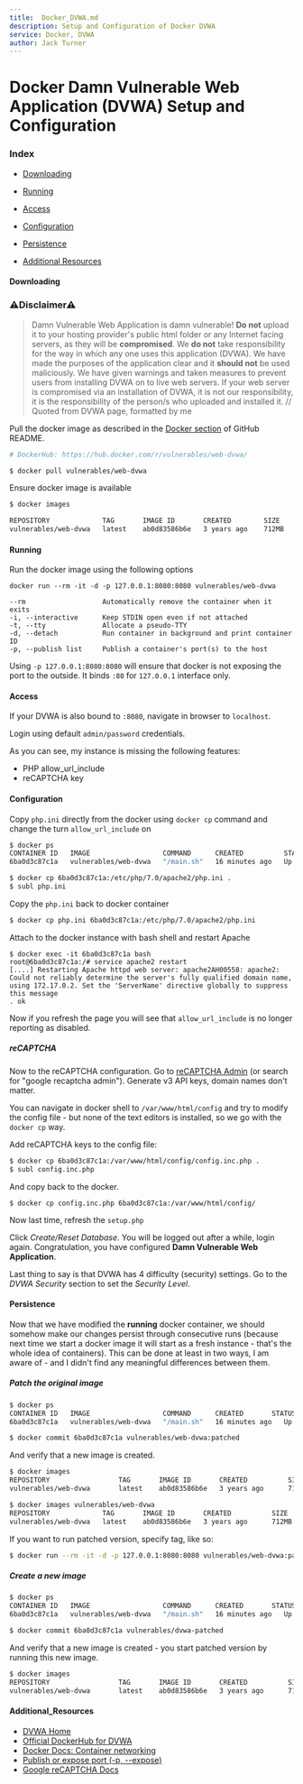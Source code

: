 ```yaml
---
title:  Docker_DVWA.md
description: Setup and Configuration of Docker DVWA
service: Docker, DVWA
author: Jack Turner
---
```


# Docker Damn Vulnerable Web Application (DVWA) Setup and Configuration

### Index

- [Downloading](#downloading)

- [Running](#running)

- [Access](#access)

- [Configuration](#configuration)

- [Persistence](#persistence)

- [Additional Resources](#additional_resources)


#### Downloading

###   ⚠**Disclaimer**⚠

> Damn Vulnerable Web Application is damn vulnerable! **Do not** upload it to your hosting provider's public html folder or any Internet facing servers, as they will be **compromised**. 
> We **do not** take responsibility for the way in which any one uses this application (DVWA). We have made the purposes of the application clear and it **should not** be used maliciously. We have given warnings and taken measures to prevent users from installing DVWA on to live web servers. If your web server is compromised via an installation of DVWA, it is not our responsibility, it is the responsibility of the person/s who uploaded and installed it. // Quoted from DVWA page, formatted by me

Pull the docker image as described in the [Docker section](https://github.com/digininja/DVWA#docker-container) of GitHub README.

```sh
# DockerHub: https://hub.docker.com/r/vulnerables/web-dvwa/

$ docker pull vulnerables/web-dvwa
```

Ensure docker image is available

```sh
$ docker images

REPOSITORY             TAG       IMAGE ID       CREATED        SIZE
vulnerables/web-dvwa   latest    ab0d83586b6e   3 years ago    712MB
```


#### Running

Run the docker image using the following options

`docker run --rm -it -d -p 127.0.0.1:8080:8080 vulnerables/web-dvwa`

```text
--rm                   Automatically remove the container when it exits
-i, --interactive      Keep STDIN open even if not attached
-t, --tty              Allocate a pseudo-TTY
-d, --detach           Run container in background and print container ID
-p, --publish list     Publish a container's port(s) to the host
```

Using `-p 127.0.0.1:8080:8080` will ensure that docker is not exposing the port to the outside. It binds `:80` for `127.0.0.1` interface only.


#### Access

If your DVWA is also bound to `:8080`, navigate in browser to `localhost`.


Login using default `admin/password` credentials.


As you can see, my instance is missing the following features:
* PHP allow_url_include
* reCAPTCHA key

#### Configuration

Copy `php.ini` directly from the docker using `docker cp` command and change the turn `allow_url_include` on

```sh
$ docker ps
CONTAINER ID   IMAGE                  COMMAND      CREATED          STATUS          PORTS                  NAMES
6ba0d3c87c1a   vulnerables/web-dvwa   "/main.sh"   16 minutes ago   Up 16 minutes   127.0.0.1:8080->8080/tcp   friendly_mcnulty

$ docker cp 6ba0d3c87c1a:/etc/php/7.0/apache2/php.ini .
$ subl php.ini
```

Copy the `php.ini` back to docker container

```sh
$ docker cp php.ini 6ba0d3c87c1a:/etc/php/7.0/apache2/php.ini
```

Attach to the docker instance with bash shell and restart Apache

```text
$ docker exec -it 6ba0d3c87c1a bash
root@6ba0d3c87c1a:/# service apache2 restart
[....] Restarting Apache httpd web server: apache2AH00558: apache2: Could not reliably determine the server's fully qualified domain name, using 172.17.0.2. Set the 'ServerName' directive globally to suppress this message
. ok
```

Now if you refresh the page you will see that `allow_url_include` is no longer reporting as disabled.


##### reCAPTCHA

Now to the reCAPTCHA configuration. Go to [reCAPTCHA Admin](https://google.com/recaptcha/admin/create) (or search for "google recaptcha admin"). Generate v3 API keys, domain names don't matter.


You can navigate in docker shell to `/var/www/html/config` and try to modify the config file - but none of the text editors is installed, so we go with the `docker cp` way.

Add reCAPTCHA keys to the config file:

```sh
$ docker cp 6ba0d3c87c1a:/var/www/html/config/config.inc.php .
$ subl config.inc.php
```


And copy back to the docker.

`$ docker cp config.inc.php 6ba0d3c87c1a:/var/www/html/config/`

Now last time, refresh the `setup.php`


Click _Create/Reset Database_. You will be logged out after a while, login again. Congratulation, you have configured **Damn Vulnerable Web Application**.


Last thing to say is that DVWA has 4 difficulty (security) settings. Go to the _DVWA Security_ section to set the _Security Level_.


#### Persistence


Now that we have modified the **running** docker container, we should somehow make our changes persist through consecutive runs (because next time we start a docker image it will start as a fresh instance - that's the whole idea of containers). This can be done at least in two ways, I am aware of - and I didn't find any meaningful differences between them.

##### Patch the original image

```sh
$ docker ps
CONTAINER ID   IMAGE                  COMMAND      CREATED       STATUS       PORTS                  NAMES
6ba0d3c87c1a   vulnerables/web-dvwa   "/main.sh"   16 minutes ago   Up 16 minutes   127.0.0.1:8080->8080/tcp   friendly_mcnulty

$ docker commit 6ba0d3c87c1a vulnerables/web-dvwa:patched
```

And verify that a new image is created.

```sh
$ docker images
REPOSITORY                 TAG       IMAGE ID       CREATED          SIZE
vulnerables/web-dvwa       latest    ab0d83586b6e   3 years ago      712MB

$ docker images vulnerables/web-dvwa
REPOSITORY             TAG       IMAGE ID       CREATED          SIZE
vulnerables/web-dvwa   latest    ab0d83586b6e   3 years ago      712MB
```

If you want to run patched version, specify tag, like so:

```sh
$ docker run --rm -it -d -p 127.0.0.1:8080:8080 vulnerables/web-dvwa:patched
```

##### Create a new image

```sh
$ docker ps
CONTAINER ID   IMAGE                  COMMAND      CREATED       STATUS       PORTS                  NAMES
6ba0d3c87c1a   vulnerables/web-dvwa   "/main.sh"   16 minutes ago   Up 16 minutes   127.0.0.1:8080->8080/tcp   friendly_mcnulty

$ docker commit 6ba0d3c87c1a vulnerables/dvwa-patched
```

And verify that a new image is created - you start patched version by running this new image.

```sh
$ docker images
REPOSITORY                 TAG       IMAGE ID       CREATED          SIZE
vulnerables/web-dvwa       latest    ab0d83586b6e   3 years ago      712MB
```


#### Additional_Resources

* [DVWA Home](https://dvwa.co.uk/)
* [Official DockerHub for DVWA](https://hub.docker.com/r/vulnerables/web-dvwa)
* [Docker Docs: Container networking](https://docs.docker.com/config/containers/container-networking/)
* [Publish or expose port (-p, --expose)](https://docs.docker.com/engine/reference/commandline/run/#publish-or-expose-port--p---expose)
* [Google reCAPTCHA Docs](https://developers.google.com/recaptcha/docs/v3)
